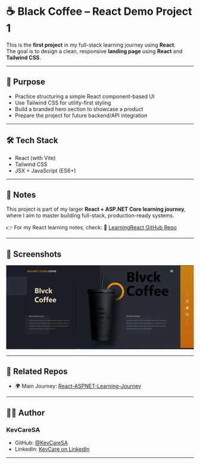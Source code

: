# ☕ Black Coffee – React Demo Project 1

This is the **first project** in my full-stack learning journey using **React**.  
The goal is to design a clean, responsive **landing page** using **React** and **Tailwind CSS**.

---

## 🎯 Purpose

- Practice structuring a simple React component-based UI
- Use Tailwind CSS for utility-first styling
- Build a branded hero section to showcase a product
- Prepare the project for future backend/API integration

---

## 🛠 Tech Stack

- React (with Vite)
- Tailwind CSS
- JSX + JavaScript (ES6+)

---

## 🧠 Notes

This project is part of my larger **React + ASP.NET Core learning journey**, where I aim to master building full-stack, production-ready systems.

👉 For my React learning notes, check:
📘 [LearningReact GitHub Repo](https://github.com/KevCareSA/LearningReact)

---

## 📸 Screenshots

![Screenshot](demo-proj-1/src/assets/image.png)

---

## 🔗 Related Repos

- 🌍 Main Journey: [React-ASPNET-Learning-Journey](https://github.com/KevCareSA/React-ASPNET-Learning-Journey)

---

## 🧑‍💻 Author

### KevCareSA

- GitHub: [@KevCareSA](https://github.com/KevCareSA)
- LinkedIn: [KevCare on LinkedIn](https://linkedin.com/in/😉lebohang-kevin-mokobane-516b892b)

---
